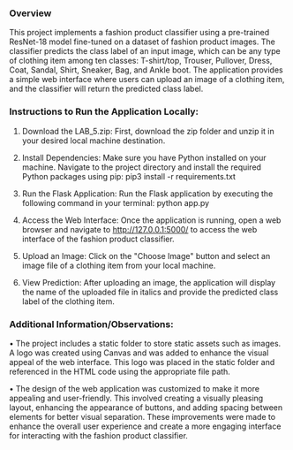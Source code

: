 <h3>Overview</h3>
This project implements a fashion product classifier using a pre-trained ResNet-18 model fine-tuned on a dataset of fashion product images. The classifier predicts the class label of an input image, which can be any type of clothing item among ten classes: T-shirt/top, Trouser, Pullover, Dress, Coat, Sandal, Shirt, Sneaker, Bag, and Ankle boot. The application provides a simple web interface where users can upload an image of a clothing item, and the classifier will return the predicted class label.

<h3>Instructions to Run the Application Locally:</h3>

1. Download the LAB_5.zip:  First, download the zip folder and unzip it in your desired local machine destination. 

2. Install Dependencies: Make sure you have Python installed on your machine. Navigate to the project directory and install the required Python packages using pip:
pip3 install -r requirements.txt

3. Run the Flask Application: Run the Flask application by executing the following command in your terminal:
python app.py

4. Access the Web Interface: Once the application is running, open a web browser and navigate to http://127.0.0.1:5000/ to access the web interface of the fashion product classifier.

5. Upload an Image: Click on the "Choose Image" button and select an image file of a clothing item from your local machine.

6. View Prediction: After uploading an image, the application will display the name of the uploaded file in italics and provide the predicted class label of the clothing item.

<h3>Additional Information/Observations:</h3>

• The project includes a static folder to store static assets such as images. A logo was created using Canvas and was added to enhance the visual appeal of the web interface. This logo was placed in the static folder and referenced in the HTML code using the appropriate file path.

• The design of the web application was customized to make it more appealing and user-friendly. This involved creating a visually pleasing layout, enhancing the appearance of buttons, and adding spacing between elements for better visual separation. These improvements were made to enhance the overall user experience and create a more engaging interface for interacting with the fashion product classifier.